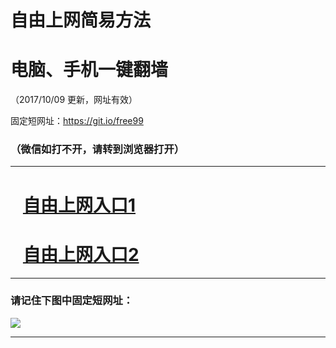 ﻿# 自由上网简易方法

# 电脑、手机一键翻墙

（2017/10/09 更新，网址有效）

固定短网址：https://git.io/free99

### （微信如打不开，请转到浏览器打开）


***





# &nbsp;&nbsp; <a href="http://ft892622504.fwq-tz-1001.info/fwqtz01.html?t=100900129584 " target="_blank">自由上网入口1</a>
# &nbsp;&nbsp; <a href="http://ft830413029.fwq-tz-1002.info/fwqtz02.html?t=10090016185 " target="_blank">自由上网入口2</a>
***

### 请记住下图中固定短网址：

<img src="https://s3-us-west-2.amazonaws.com/fwq-1001/yjfq-20170905okok.png" /> 


***

